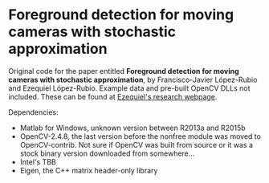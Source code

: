 # Foreground detection for moving cameras with stochastic approximation

Original code for the paper entitled **Foreground detection for moving cameras with stochastic approximation**,
by Francisco-Javier López-Rubio and Ezequiel López-Rubio. Example data and pre-built OpenCV DLLs not included.
These can be found at [Ezequiel's research webpage](http://www.lcc.uma.es/~ezeqlr/nonpan/nonpan.html).

Dependencies:
* Matlab for Windows, unknown version between R2013a and R2015b
* OpenCV-2.4.8, the last version before the nonfree module was moved to OpenCV-contrib.
  Not sure if OpenCV was built from source or it was a stock binary version downloaded from somewhere...
* Intel's TBB
* Eigen, the C++ matrix header-only library


